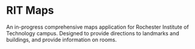 # RIT Maps

An in-progress comprehensive maps application for Rochester Institute of Technology campus. Designed to provide directions to landmarks and buildings, and provide information on rooms. 
